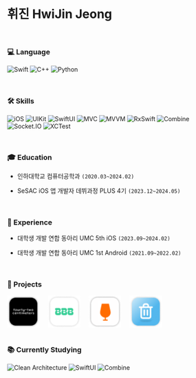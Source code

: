  # **휘진 HwiJin Jeong**  

  <br/>
  
### **💻 Language**
![Swift](https://img.shields.io/badge/swift-F54A2A?style=for-the-badge&logo=swift&logoColor=white)
![C++](https://img.shields.io/badge/c++-%2300599C.svg?style=for-the-badge&logo=c%2B%2B&logoColor=white)
![Python](https://img.shields.io/badge/python-3670A0?style=for-the-badge&logo=python&logoColor=ffdd54)

  <br/>

### **🛠️ Skills**
![iOS](https://img.shields.io/badge/iOS-000000?style=for-the-badge&logo=ios&logoColor=white)
![UIKit](https://img.shields.io/badge/UIKit-4285F4?style=for-the-badge&logo=uikit&logoColor=white)
![SwiftUI](https://img.shields.io/badge/SwiftUI-FA7343?style=for-the-badge&logo=swift&logoColor=white)
![MVC](https://img.shields.io/badge/MVC-239120?style=for-the-badge)
![MVVM](https://img.shields.io/badge/MVVM-006400?style=for-the-badge)
![RxSwift](https://img.shields.io/badge/RxSwift-B7178C?style=for-the-badge&logo=reactivex&logoColor=white)
![Combine](https://img.shields.io/badge/Combine-1572B6?style=for-the-badge&logo=swift&logoColor=white)
![Socket.IO](https://img.shields.io/badge/Socket.IO-010101?style=for-the-badge&logo=socketdotio&logoColor=white)
![XCTest](https://img.shields.io/badge/XCTest-8E44AD?style=for-the-badge) 

  <br/>

### **🎓 Education**
- 인하대학교 컴퓨터공학과 `(2020.03~2024.02)`
- SeSAC iOS 앱 개발자 데뷔과정 PLUS 4기 `(2023.12~2024.05)`

  <br/>

### **🚀 Experience**
- 대학생 개발 연합 동아리 UMC 5th iOS `(2023.09~2024.02)`
- 대학생 개발 연합 동아리 UMC 1st Android `(2021.09~2022.02)`

  <br/>

### 📱 Projects


  <div style="display: flex; align-items: center;">
    <a href="https://github.com/hwiwls/FourtyTwoCM">
        <img src="https://github.com/hwiwls/hwiwls/blob/main/AppLogo/42CMLogo.png?raw=true" alt="42CM" width="75" style="margin-right: 20px; vertical-align: middle;"/>
    </a>
    <a href="https://github.com/hwiwls/BaeJuLee">
        <img src="https://github.com/hwiwls/hwiwls/blob/main/AppLogo/_BJELOGO.png?raw=true" alt="배줄이" width="75" style="margin-right: 20px; vertical-align: middle;"/>
    </a>
    <a href="#">
        <img src="https://github.com/hwiwls/hwiwls/blob/main/AppLogo/dglogo.png?raw=true" alt="음주미식회" width="75" style="margin-right: 20px; vertical-align: middle;"/>
    </a>
    <a href="https://github.com/hwiwls/BinManagement-iOS">
        <img src="https://github.com/hwiwls/hwiwls/blob/main/AppLogo/HTFlogo.png?raw=true" alt="미래를 담다" width="75" style="vertical-align: middle;"/>
    </a>
</div>





<br/>
  

### **📚 Currently Studying**
![Clean Architecture](https://img.shields.io/badge/Clean%20Architecture-FA7343?style=for-the-badge&logo=swift&logoColor=white)
![SwiftUI](https://img.shields.io/badge/SwiftUI-FA7343?style=for-the-badge&logo=swift&logoColor=white)
![Combine](https://img.shields.io/badge/Combine-1572B6?style=for-the-badge&logo=swift&logoColor=white)
